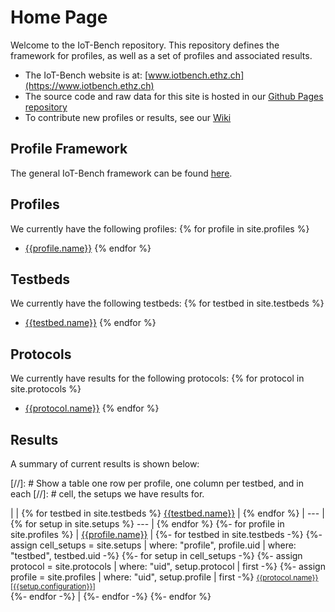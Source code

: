 # Home Page

Welcome to the IoT-Bench repository.
This repository defines the framework for profiles, as well as a set of profiles and associated results.
* The IoT-Bench website is at: [www.iotbench.ethz.ch](https://www.iotbench.ethz.ch)
* The source code and raw data for this site is hosted in our [Github Pages repository](https://github.com/iot-benchmark/iot-benchmark.github.io)
* To contribute new profiles or results, see our [Wiki](https://github.com/iot-benchmark/iot-benchmark.github.io/wiki)

## Profile Framework

The general IoT-Bench framework can be found [here](/framework).

## Profiles

We currently have the following profiles:
{% for profile in site.profiles %}
* [{{profile.name}}](/profiles/{{profile.uid}})
{% endfor %}

## Testbeds

We currently have the following testbeds:
{% for testbed in site.testbeds %}
* [{{testbed.name}}](/testbeds/{{testbed.uid}})
{% endfor %}

## Protocols

We currently have results for the following protocols:
{% for protocol in site.protocols %}
* [{{protocol.name}}](/protocols/{{protocol.uid}})
{% endfor %}

## Results

A summary of current results is shown below:

[//]: # Show a table one row per profile, one column per testbed, and in each
[//]: # cell, the setups we have results for.

|  | {% for testbed in site.testbeds %} [{{testbed.name}}](/testbeds/{{testbed.uid}}) | {% endfor %}
| --- | {% for setup in site.setups %} --- | {% endfor %}
{%- for profile in site.profiles %}
| [{{profile.name}}](/profiles/{{profile.uid}}) |
{%- for testbed in site.testbeds -%}
{%- assign cell_setups = site.setups | where: "profile", profile.uid | where: "testbed", testbed.uid -%}
{%- for setup in cell_setups -%}
{%- assign protocol = site.protocols | where: "uid", setup.protocol | first -%}
{%- assign profile = site.profiles | where: "uid", setup.profile | first -%}
<small>[{{protocol.name}} [{{setup.configuration}}]](/setups/{{setup.uid}})</small><br />
{%- endfor -%}
 |
{%- endfor -%}
{%- endfor %}
